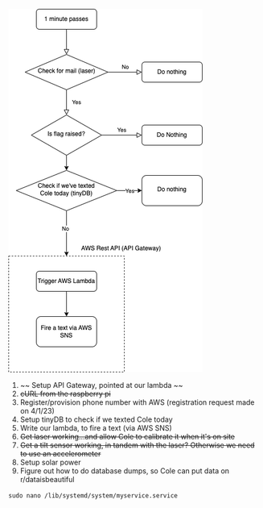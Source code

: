 ![Overview Diagram](./Overview_diagram.png "Overview Diagram")

1. ~~ Setup API Gateway, pointed at our lambda ~~
2. ~~cURL from the raspberry pi~~
3. Register/provision phone number with AWS (registration request made on 4/1/23)
4. Setup tinyDB to check if we texted Cole today 
5. Write our lambda, to fire a text (via AWS SNS)
6. ~~Get laser working...and allow Cole to calibrate it when it's on site~~
7. ~~Get a tilt sensor working, in tandem with the laser? Otherwise we need to use an accelerometer~~
8. Setup solar power
9. Figure out how to do database dumps, so Cole can put data on r/dataisbeautiful

`sudo nano /lib/systemd/system/myservice.service`
